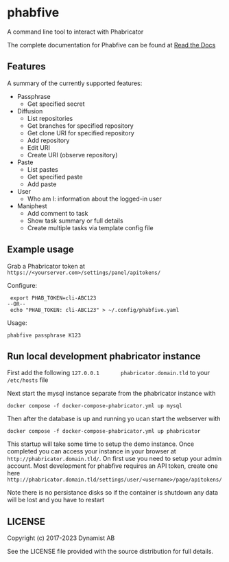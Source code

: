 # phabfive

A command line tool to interact with Phabricator

The complete documentation for Phabfive can be found at [Read the Docs](https://phabfive.readthedocs.io/en/latest/)


## Features

A summary of the currently supported features:

- Passphrase
  - Get specified secret
- Diffusion
  - List repositories
  - Get branches for specified repository
  - Get clone URI for specified repository
  - Add repository
  - Edit URI
  - Create URI (observe repository)
- Paste
  - List pastes
  - Get specified paste
  - Add paste
- User
  - Who am I: information about the logged-in user
- Maniphest
  - Add comment to task
  - Show task summary or full details
  - Create multiple tasks via template config file


## Example usage

Grab a Phabricator token at `https://<yourserver.com>/settings/panel/apitokens/`

Configure:

     export PHAB_TOKEN=cli-ABC123
    --OR--
     echo "PHAB_TOKEN: cli-ABC123" > ~/.config/phabfive.yaml

Usage:

    phabfive passphrase K123


## Run local development phabricator instance

First add the following `127.0.0.1       phabricator.domain.tld` to your `/etc/hosts` file

Next start the mysql instance separate from the phabricator instance with

`docker compose -f docker-compose-phabricator.yml up mysql`

Then after the database is up and running yo ucan start the webserver with

`docker compose -f docker-compose-phabricator.yml up phabricator`

This startup will take some time to setup the demo instance. Once completed you can access your instance in your browser at `http://phabricator.domain.tld/`. On first use you need to setup your admin account. Most development for phabfive requires an API token, create one here `http://phabricator.domain.tld/settings/user/<username>/page/apitokens/`

Note there is no persistance disks so if the container is shutdown any data will be lost and you have to restart



## LICENSE

Copyright (c) 2017-2023 Dynamist AB

See the LICENSE file provided with the source distribution for full details.
